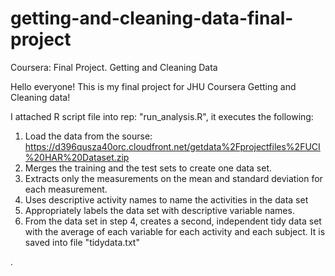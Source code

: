 # getting-and-cleaning-data-final-project
Coursera: Final Project. Getting and Cleaning Data

Hello everyone! 
This is my final project for JHU Coursera Getting and Cleaning data! 

I attached R script file into rep: "run_analysis.R", it executes the following:


1. Load the data from the sourse: https://d396qusza40orc.cloudfront.net/getdata%2Fprojectfiles%2FUCI%20HAR%20Dataset.zip
2. Merges the training and the test sets to create one data set.
2. Extracts only the measurements on the mean and standard deviation for each measurement.
3. Uses descriptive activity names to name the activities in the data set
4. Appropriately labels the data set with descriptive variable names.
5. From the data set in step 4, creates a second, independent tidy data set with the average of each variable for each activity and each subject. It is saved into file "tidydata.txt"

.
